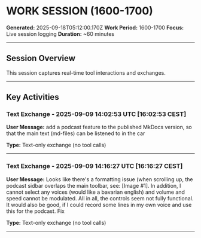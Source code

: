 # WORK SESSION (1600-1700)

**Generated:** 2025-09-18T05:12:00.170Z
**Work Period:** 1600-1700
**Focus:** Live session logging
**Duration:** ~60 minutes

---

## Session Overview

This session captures real-time tool interactions and exchanges.

---

## Key Activities

### Text Exchange - 2025-09-09 14:02:53 UTC [16:02:53 CEST]

**User Message:** add a podcast feature to the published MkDocs version, so that the main text (md-files) can be listened to in the car

**Type:** Text-only exchange (no tool calls)

---

### Text Exchange - 2025-09-09 14:16:27 UTC [16:16:27 CEST]

**User Message:** Looks like there's a formatting issue (when scrolling up, the podcast sidbar overlaps the main toolbar, see: [Image #1]. In addition, I cannot select any voices (would like a bavarian english) and volume and speed cannot be modulated. All in all, the controls seem not fully functional. It would also be good, if I could record some lines in my own voice and use this for the podcast. Fix

**Type:** Text-only exchange (no tool calls)

---

